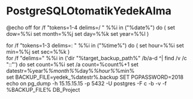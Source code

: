 # PostgreSQLOtomatikYedekAlma

@echo off
   for /f "tokens=1-4 delims=/ " %%i in ("%date%") do (
     set dow=%%i
     set month=%%j
     set day=%%k
     set year=%%l
   )
 
  for /f "tokens=1-3 delims=: " %%i in ("%time%") do (
	set hour=%%i
	set min=%%j
	set sec=%%k
     )		 
for /f "delims=" %%i in ('dir "%target_backup_path%" /b/a-d ^| find /v /c "::"') do set count=%%i
set /a count=%count%+1 
set datestr=%year%_%month%_%day%_%hour%_%min%  
   set BACKUP_FILE=yedek_%datestr%.backup
   SET PGPASSWORD=2018
   echo on
   pg_dump -h 15.15.15.15  -p 5432 -U postgres -F c -b -v -f %BACKUP_FILE% DB_Project
